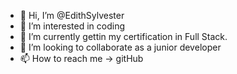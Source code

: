 - 👋 Hi, I’m @EdithSylvester
- 👀 I’m interested in coding
- 🌱 I’m currently gettin my certification in Full Stack.
- 💞️ I’m looking to collaborate as a junior developer
- 📫 How to reach me -> gitHub

<!---
EdithSylvester/EdithSylvester is a ✨ special ✨ repository because its `README.md` (this file) appears on your GitHub profile.
You can click the Preview link to take a look at your changes.
--->
